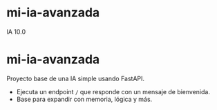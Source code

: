 # mi-ia-avanzada
IA 10.0
# mi-ia-avanzada

Proyecto base de una IA simple usando FastAPI.

- Ejecuta un endpoint `/` que responde con un mensaje de bienvenida.
- Base para expandir con memoria, lógica y más.
